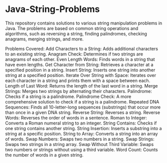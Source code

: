 # Java-String-Problems
This repository contains solutions to various string manipulation problems in Java. The problems are based on common string operations and algorithms, such as reversing a string, finding palindromes, checking anagrams, merging strings, and more.

Problems Covered:
Add Characters to a String: Adds additional characters to an existing string.
Anagram Check: Determines if two strings are anagrams of each other.
Even Length Words: Finds words in a string that have even lengths.
Get Character from String: Retrieves a character at a specified position in a string.
Insert String: Inserts one string into another string at a specified position.
Iterate Over String with Space: Iterates over each character in a string and prints them with a space between each.
Length of Last Word: Returns the length of the last word in a string.
Merge Strings: Merges two strings by alternating their characters.
Palindrome: Checks if a string is a palindrome.
Palindrome Check: A more comprehensive solution to check if a string is a palindrome.
Repeated DNA Sequences: Finds all 10-letter-long sequences (substrings) that occur more than once in a given DNA string.
Reverse String: Reverses a string.
Reverse Words: Reverses the order of words in a sentence.
Roman to Integer: Converts a Roman numeral string to an integer.
String Contains: Checks if one string contains another string.
String Insertion: Inserts a substring into a string at a specific position.
String to Array: Converts a string into an array of words.
Swap Numbers: Swaps two numbers in a string.
Swap Strings: Swaps two strings in a string array.
Swap Without Third Variable: Swaps two numbers or strings without using a third variable.
Word Count: Counts the number of words in a given string.
